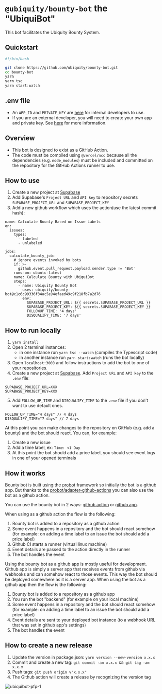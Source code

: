 # `@ubiquity/bounty-bot` the "UbiquiBot"

This bot facilitates the Ubiquity Bounty System.

## Quickstart

```sh
#!/bin/bash

git clone https://github.com/ubiquity/bounty-bot.git
cd bounty-bot
yarn
yarn tsc
yarn start:watch
```

## .env file
- An `APP_ID` and `PRIVATE_KEY` are [here](https://t.me/c/1588400061/1627) for internal developers to use.
- If you are an external developer, you will need to create your own app and private key. See [here](https://docs.github.com/en/developers/apps/building-github-apps/creating-a-github-app) for more information.

## Overview

- This bot is designed to exist as a GitHub Action.
- The code must be compiled using `@vercel/ncc` because all the dependencies (e.g. `node_modules`) must be included and committed on the repository for the GitHub Actions runner to use.

## How to use
1. Create a new project at [Supabase](https://supabase.com/)
2. Add Supabase's `Project URL` and `API key` to repository secrets `SUPABASE_PROJECT_URL` and `SUPABASE_PROJECT_KEY`
3. Add a new github workflow which uses the action(use the latest commit hash):
```
name: Calculate Bounty Based on Issue Labels
on:
  issues:
    types:
      - labeled
      - unlabeled

jobs:
  calculate_bounty_job:
    # ignore events invoked by bots
    if: >-
      github.event.pull_request.payload.sender.type != 'Bot'
    runs-on: ubuntu-latest
    name: Calculate Bounty with UbiquiBot
    steps:
      - name: Ubiquity Bounty Bot
        uses: ubiquity/bounty-bot@c1c6c99336f34ac5e94efaed49c9f218fb7a2d76
        env:
          SUPABASE_PROJECT_URL: ${{ secrets.SUPABASE_PROJECT_URL }}
          SUPABASE_PROJECT_KEY: ${{ secrets.SUPABASE_PROJECT_KEY }}
          FOLLOWUP_TIME: '4 days'
          DISQUALIFY_TIME: '7 days'

```

## How to run locally
1. `yarn install`
2. Open 2 terminal instances:
    - in one instance run `yarn tsc --watch` (compiles the Typescript code)
    - in another instance run `yarn start:watch` (runs the bot locally)
3. Open `localhost:3000` and follow instructions to add the bot to one of your repositories.
4. Create a new project at [Supabase](https://supabase.com/). Add `Project URL` and `API key` to the `.env` file:
```
SUPABASE_PROJECT_URL=XXX
SUPABASE_PROJECT_KEY=XXX
```
5. Add `FOLLOW_UP_TIME` and `DISQUALIFY_TIME` to the `.env` file if you don't want to use default ones. 
```
FOLLOW_UP_TIME="4 days" // 4 days
DISQUALIFY_TIME="7 days" // 7 days
```

At this point you can make changes to the repository on GitHub (e.g. add a bounty) and the bot should react. You can, for example:
1. Create a new issue
2. Add a time label, ex: `Time: <1 Day`
3. At this point the bot should add a price label, you should see event logs in one of your opened terminals

## How it works

Bounty bot is built using the [probot](https://probot.github.io/) framework so initially the bot is a github app. But thanks to the [probot/adapter-github-actions](https://github.com/probot/adapter-github-actions) you can also use the bot as a github action.

You can use the bounty bot in 2 ways: [github action](https://github.com/marketplace/actions/ubiquity-bounty-bot) or [github app](https://github.com/marketplace/ubiquibot).

When using as a github action the flow is the following:
1. Bounty bot is added to a repository as a github action
2. Some event happens in a repository and the bot should react somehow (for example: on adding a time label to an issue the bot should add a price label)
3. Github CI starts a runner (virtual linux machine)
4. Event details are passed to the action directly in the runner
5. The bot handles the event

Using the bounty bot as a github app is mostly useful for development. Github app is simply a server app that receives events from github via webhooks and can somehow react to those events. This way the bot should be deployed somewhere as it is a server app. When using the bot as a github app then the flow is the following:
1. Bounty bot is added to a repository as a github app
2. You run the bot "backend" (for example on your local machine)
3. Some event happens in a repository and the bot should react somehow (for example: on adding a time label to an issue the bot should add a price label)
4. Event details are sent to your deployed bot instance (to a webhook URL that was set in github app's settings)
5. The bot handles the event

## How to create a new release

1. Update the version in package.json: `yarn version --new-version x.x.x`
2. Commit and create a new tag: `git commit -am x.x.x && git tag -am x.x.x`
3. Push tags: `git push origin v"x.x.x"`
4. The Github action will create a release by recognizing the version tag


![ubiquibot-pfp-1](https://user-images.githubusercontent.com/4975670/208798502-0ac27adc-ab19-4148-82b8-8538040cf3b6.png)
